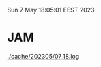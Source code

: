 Sun  7 May 18:05:01 EEST 2023
# JAM
<a href='./cache/202305/07_18.log'>./cache/202305/07_18.log</a>
